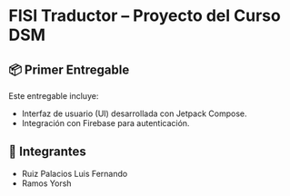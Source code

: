 # FISI Traductor – Proyecto del Curso DSM

## 📦 Primer Entregable

Este entregable incluye:

- Interfaz de usuario (UI) desarrollada con Jetpack Compose.
- Integración con Firebase para autenticación.

## 👥 Integrantes

- Ruiz Palacios Luis Fernando  
- Ramos Yorsh



